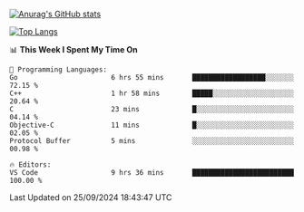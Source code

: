 [![Anurag's GitHub stats](https://github-readme-stats.vercel.app/api?username=wugouzi&count_private=true)](https://github.com/anuraghazra/github-readme-stats)

[![Top Langs](https://github-readme-stats.vercel.app/api/top-langs/?username=wugouzi&layout=compact&count_private=true&hide=html)](https://github.com/anuraghazra/github-readme-stats)

<!--START_SECTION:waka-->
📊 **This Week I Spent My Time On** 

```text
💬 Programming Languages: 
Go                       6 hrs 55 mins       ██████████████████░░░░░░░   72.15 % 
C++                      1 hr 58 mins        █████░░░░░░░░░░░░░░░░░░░░   20.64 % 
C                        23 mins             █░░░░░░░░░░░░░░░░░░░░░░░░   04.14 % 
Objective-C              11 mins             █░░░░░░░░░░░░░░░░░░░░░░░░   02.05 % 
Protocol Buffer          5 mins              ░░░░░░░░░░░░░░░░░░░░░░░░░   00.98 % 

🔥 Editors: 
VS Code                  9 hrs 36 mins       █████████████████████████   100.00 % 
```


 Last Updated on 25/09/2024 18:43:47 UTC
<!--END_SECTION:waka-->

<!--
**wugouzi/wugouzi** is a ✨ _special_ ✨ repository because its `README.md` (this file) appears on your GitHub profile.

Here are some ideas to get you started:

- 🔭 I’m currently working on ...
- 🌱 I’m currently learning ...
- 👯 I’m looking to collaborate on ...
- 🤔 I’m looking for help with ...
- 💬 Ask me about ...
- 📫 How to reach me: ...
- 😄 Pronouns: ...
- ⚡ Fun fact: ...
-->
